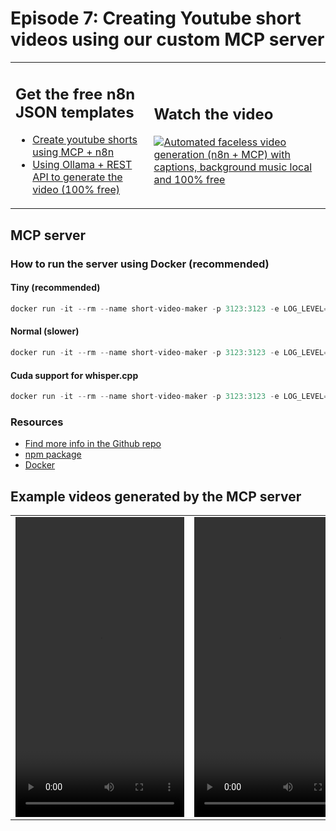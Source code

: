 # Episode 7: Creating Youtube short videos using our custom MCP server


<table>
  <tr>
    <td style="vertical-align: top;">
      <h2>Get the free n8n JSON templates</h2>
      <ul>
        <li><a href="youtube_shorts_with_mcp_server.json">Create youtube shorts using MCP + n8n</a></li>
        <li><a href="short-video-maker-rest-api.json">Using Ollama + REST API to generate the video (100% free)</a></li>
      </ul>
    </td>
    <td>
      <h2>Watch the video</h2>
      <a href="https://www.youtube.com/watch?v=jzsQpn-AciM">
        <img src="https://img.youtube.com/vi/jzsQpn-AciM/0.jpg" alt="Automated faceless video generation (n8n + MCP) with captions, background music local and 100% free" />
      </a>
    </td>
  </tr>
</table>

## MCP server

### How to run the server using Docker (recommended)

#### Tiny (recommended)

```jsx
docker run -it --rm --name short-video-maker -p 3123:3123 -e LOG_LEVEL=debug -e PEXELS_API_KEY= gyoridavid/short-video-maker:latest-tiny
```

#### Normal (slower)

```jsx
docker run -it --rm --name short-video-maker -p 3123:3123 -e LOG_LEVEL=debug -e PEXELS_API_KEY= gyoridavid/short-video-maker:latest
```

#### Cuda support for whisper.cpp

```jsx
docker run -it --rm --name short-video-maker -p 3123:3123 -e LOG_LEVEL=debug -e PEXELS_API_KEY= --gpus=all gyoridavid/short-video-maker:latest-cuda
```

### Resources

- [Find more info in the Github repo](https://github.com/gyoridavid/short-video-maker)
- [npm package](https://www.npmjs.com/package/short-video-maker)
- [Docker](https://hub.docker.com/r/gyoridavid/short-video-maker)

## Example videos generated by the MCP server

<table>
  <tr>
    <td>
      <video src="https://github.com/user-attachments/assets/c4ec945b-dbfd-44b0-b8a4-67c93bc576cd" width="270" height="480"></video>
    </td>
    <td>
      <video src="https://github.com/user-attachments/assets/87a7678b-2a1c-4894-815d-3170a77cf5d4" width="270" height="480"></video>
    </td>
    <td>
      <video src="https://github.com/user-attachments/assets/4d20538a-f8bc-49dc-a41d-b5c4e265d161" width="270" height="480"></video>
    </td>
  </tr>
</table>

